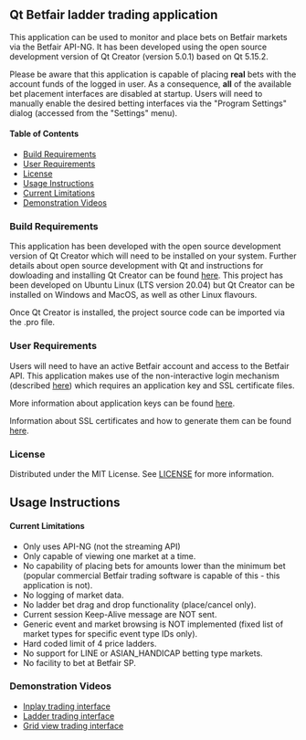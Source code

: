 ## Qt Betfair ladder trading application

This application can be used to monitor and place bets on Betfair markets via the Betfair API-NG. It has been developed using the open source development version of Qt Creator 
(version 5.0.1) based on Qt 5.15.2.

Please be aware that this application is capable of placing **real** bets with the account funds of the logged in user. As a consequence, **all** of the available 
bet placement interfaces are disabled at startup. 
Users will need to manually enable the desired betting interfaces via the "Program Settings" dialog (accessed from the "Settings" menu).

#### Table of Contents
- [Build Requirements](#build-requirements)
- [User Requirements](#user-requirements)
- [License](#license)
- [Usage Instructions](#usage-instructions)
- [Current Limitations](#current-limitations)
- [Demonstration Videos](#demonstration-videos)


### Build Requirements

This application has been developed with the open source development version of Qt Creator which will need to be installed on your system.
Further details about open source development with Qt and instructions for dowloading and installing Qt Creator can be found [here](https://www.qt.io/download-open-source).
This project has been developed on Ubuntu Linux (LTS version 20.04) but Qt Creator can be installed on Windows and MacOS, as well as other Linux flavours.

Once Qt Creator is installed, the project source code can be imported via the .pro file. 


### User Requirements

Users will need to have an active Betfair account and access to the Betfair API. This application makes use of the non-interactive login mechanism 
(described [here](https://docs.developer.betfair.com/display/1smk3cen4v3lu3yomq5qye0ni/Non-Interactive+%28bot%29+login)) which requires an application key 
and SSL certificate files. 

More information about application keys can be found [here](https://docs.developer.betfair.com/display/1smk3cen4v3lu3yomq5qye0ni/Application+Keys).

Information about SSL certificates and how to generate them can be found [here](https://docs.developer.betfair.com/display/1smk3cen4v3lu3yomq5qye0ni/Non-Interactive+%28bot%29+login#NonInteractive(bot)login-CreatingaSelfSignedCertificate).


### License

Distributed under the MIT License. See [LICENSE](https://github.com/doctorcee/betfair_ladder_trader/blob/main/LICENSE) for more information.


## Usage Instructions

#### Current Limitations

* Only uses API-NG (not the streaming API)
* Only capable of viewing one market at a time.
* No capability of placing bets for amounts lower than the minimum bet (popular commercial Betfair trading software is capable of this - this application is not).
* No logging of market data.
* No ladder bet drag and drop functionality (place/cancel only).
* Current session Keep-Alive message are NOT sent.
* Generic event and market browsing is NOT implemented (fixed list of market types for specific event type IDs only).
* Hard coded limit of 4 price ladders.
* No support for LINE or ASIAN_HANDICAP betting type markets.
* No facility to bet at Betfair SP.



### Demonstration Videos

- [Inplay trading interface]()
- [Ladder trading interface]()
- [Grid view trading interface]()



